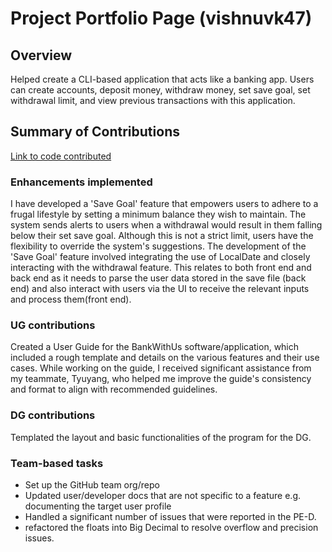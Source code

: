 # Project Portfolio Page (vishnuvk47)

## Overview

Helped create a CLI-based application that acts like a banking app. Users can create accounts, deposit money, withdraw money, set save goal, set withdrawal limit, and view previous transactions with this application.

## Summary of Contributions

[Link to code contributed](https://nus-cs2113-ay2223s2.github.io/tp-dashboard/?search=vishnu&sort=groupTitle&sortWithin=title&timeframe=commit&mergegroup=&groupSelect=groupByRepos&breakdown=true&checkedFileTypes=docs~functional-code~test-code~other&since=2023-02-17&tabOpen=true&tabType=authorship&tabAuthor=vishnuvk47&tabRepo=AY2223S2-CS2113-T13-3%2Ftp%5Bmaster%5D&authorshipIsMergeGroup=false&authorshipFileTypes=docs~functional-code~test-code&authorshipIsBinaryFileTypeChecked=false&authorshipIsIgnoredFilesChecked=false)

### Enhancements implemented

I have developed a 'Save Goal' feature that empowers users to adhere to a frugal lifestyle by setting a minimum balance they wish to maintain. The system sends alerts to users when a withdrawal would result in them falling below their set save goal. Although this is not a strict limit, users have the flexibility to override the system's suggestions.
The development of the 'Save Goal' feature involved integrating the use of LocalDate and closely interacting with the withdrawal feature. This relates to both front end and back end as it needs to parse the user data stored in the save file (back end) and also interact with users via the UI to receive the relevant inputs and process them(front end).

### UG contributions

Created a User Guide for the BankWithUs software/application, which included a rough template and details on the various features and their use cases. While working on the guide, I received significant assistance from my teammate, Tyuyang, who helped me improve the guide's consistency and format to align with recommended guidelines.

### DG contributions

Templated the layout and basic functionalities of the program for the DG. 

### Team-based tasks

* Set up the GitHub team org/repo
* Updated user/developer docs that are not specific to a feature e.g. documenting the target user profile
* Handled a significant number of issues that were reported in the PE-D.
* refactored the floats into Big Decimal to resolve overflow and precision issues.
